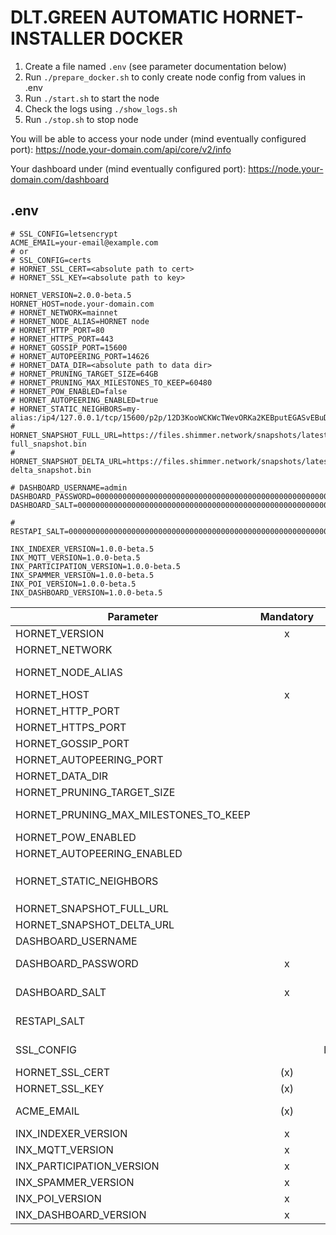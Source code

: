 # DLT.GREEN AUTOMATIC HORNET-INSTALLER DOCKER

1. Create a file named `.env` (see parameter documentation below)
2. Run `./prepare_docker.sh` to conly create node config from values in .env
3. Run `./start.sh` to start the node
4. Check the logs using `./show_logs.sh`
5. Run `./stop.sh` to stop node

You will be able to access your node under  (mind eventually configured port):
https://node.your-domain.com/api/core/v2/info

Your dashboard under (mind eventually configured port):
https://node.your-domain.com/dashboard

## .env

```
# SSL_CONFIG=letsencrypt
ACME_EMAIL=your-email@example.com
# or
# SSL_CONFIG=certs
# HORNET_SSL_CERT=<absolute path to cert>
# HORNET_SSL_KEY=<absolute path to key>

HORNET_VERSION=2.0.0-beta.5
HORNET_HOST=node.your-domain.com
# HORNET_NETWORK=mainnet
# HORNET_NODE_ALIAS=HORNET node
# HORNET_HTTP_PORT=80
# HORNET_HTTPS_PORT=443
# HORNET_GOSSIP_PORT=15600
# HORNET_AUTOPEERING_PORT=14626
# HORNET_DATA_DIR=<absolute path to data dir>
# HORNET_PRUNING_TARGET_SIZE=64GB
# HORNET_PRUNING_MAX_MILESTONES_TO_KEEP=60480
# HORNET_POW_ENABLED=false
# HORNET_AUTOPEERING_ENABLED=true
# HORNET_STATIC_NEIGHBORS=my-alias:/ip4/127.0.0.1/tcp/15600/p2p/12D3KooWCKWcTWevORKa2KEBputEGASvEBuDfRDSbe8t1DWugUmL
# HORNET_SNAPSHOT_FULL_URL=https://files.shimmer.network/snapshots/latest-full_snapshot.bin
# HORNET_SNAPSHOT_DELTA_URL=https://files.shimmer.network/snapshots/latest-delta_snapshot.bin

# DASHBOARD_USERNAME=admin
DASHBOARD_PASSWORD=0000000000000000000000000000000000000000000000000000000000000000
DASHBOARD_SALT=0000000000000000000000000000000000000000000000000000000000000000

# RESTAPI_SALT=0000000000000000000000000000000000000000000000000000000000000000

INX_INDEXER_VERSION=1.0.0-beta.5
INX_MQTT_VERSION=1.0.0-beta.5
INX_PARTICIPATION_VERSION=1.0.0-beta.5
INX_SPAMMER_VERSION=1.0.0-beta.5
INX_POI_VERSION=1.0.0-beta.5
INX_DASHBOARD_VERSION=1.0.0-beta.5
```

| Parameter                             | Mandatory |     Default     | Description                                                                                                                                                                                                                             |
|---------------------------------------|:---------:|:---------------:|-----------------------------------------------------------------------------------------------------------------------------------------------------------------------------------------------------------------------------------------|
| HORNET_VERSION                        |     x     |                 | Version of `iotaledger/hornet` docker image to use                                                                                                                                                                                      |
| HORNET_NETWORK                        |           |     mainnet     | Allowed values: `mainnet`, `testnet`                                                                                                                                                                                                    |
| HORNET_NODE_ALIAS                     |           |   HORNET node   | Node alias                                                                                                                                                                                                                              |
| HORNET_HOST                           |     x     |                 | Host domain name e.g. `hornet.dlt.green`                                                                                                                                                                                                |
| HORNET_HTTP_PORT                      |           |       80        | HTTP port to access dashboard and api. Must be 80 if letsencrypt is used.                                                                                                                                                               |
| HORNET_HTTPS_PORT                     |           |       443       | HTTPS port to access dashboard and api                                                                                                                                                                                                  |
| HORNET_GOSSIP_PORT                    |           |      15600      | Gossip port                                                                                                                                                                                                                             |
| HORNET_AUTOPEERING_PORT               |           |      14626      | Autopeering port                                                                                                                                                                                                                        |
| HORNET_DATA_DIR                       |           |      .data      | Directory containing configuration, database, snapshots etc.                                                                                                                                                                            |
| HORNET_PRUNING_TARGET_SIZE            |           |      64GB       | Target size of database                                                                                                                                                                                                                 |
| HORNET_PRUNING_MAX_MILESTONES_TO_KEEP |           |      60480      | Max umber of milestones to keep in database. Milestone pruning is disabled by default. It's activated if this parameter is set.                                                                                                         |
| HORNET_POW_ENABLED                    |           |      false      | Whether the node does PoW if messages are received via API                                                                                                                                                                              |
| HORNET_AUTOPEERING_ENABLED            |           |      true       | Whether the node should automatically connect to other nodes (see [docs](https://wiki.iota.org/hornet/references/peering#autopeering) for further infos)                                                                                |
| HORNET_STATIC_NEIGHBORS               |           |                 | Comma separated list of static neighbors. Format example: `my-alias:/ip4/127.0.0.1/tcp/15600/p2p/12D3KooWCKWcTWevORKa2KEBputEGASvEBuDfRDSbe8t1DWugUmL` (see [docs](https://wiki.iota.org/hornet/references/peering/) for further infos) |
| HORNET_SNAPSHOT_FULL_URL              |           |     <by IF>     | URL to download full snapshot                                                                                                                                                                                                           |
| HORNET_SNAPSHOT_DELTA_URL             |           |     <by IF>     | URL to download delta snapshot                                                                                                                                                                                                          |
| DASHBOARD_USERNAME                    |           |      admin      | Username to access dashboard                                                                                                                                                                                                            |
| DASHBOARD_PASSWORD                    |     x     |                 | Password hash (can be generated with `docker compose run hornet tool pwd-hash` or non-interactively with `docker compose run hornet tool pwd-hash --json --password <password>`)                                                        |
| DASHBOARD_SALT                        |     x     |                 | Password salt (can be generated with `docker compose run hornet tool pwd-hash` or non-interactively with `docker compose run hornet tool pwd-hash --json --password <password>`)                                                        |
| RESTAPI_SALT                          |           | <random-string> | Some random secret string used to generate (and validate) JWT tokens. If not given a random string is generated by `prepare_docker.sh` for security reasons                                                                             |
| SSL_CONFIG                            |           |   letsencrypt   | Allowed values: `certs`, `letsencrypt`. Default: `letsencrypt`. If set to certs `HORNET_SSL_CERT` and `HORNET_SSL_KEY` are used otherwise letsencrypt is used by default.                                                               |
| HORNET_SSL_CERT                       |    (x)    |                 | Absolute path to SSL certificate (mandatory if `SSL_CONFIG=certs`)                                                                                                                                                                      |
| HORNET_SSL_KEY                        |    (x)    |                 | Absolute path to SSL private key (mandatory if `SSL_CONFIG=certs`)                                                                                                                                                                      |
| ACME_EMAIL                            |    (x)    |                 | Mail address used to fetch SSL certificate from letsencrypt (mandatory if `SSL_CONFIG` not set or is set to `letsencrypt`).                                                                                                             |
| INX_INDEXER_VERSION                   |     x     |                 | Version of `iotaledger/inx-indexer` docker image to use                                                                                                                                                                                 |
| INX_MQTT_VERSION                      |     x     |                 | Version of `iotaledger/inx-mqtt` docker image to use                                                                                                                                                                                    |
| INX_PARTICIPATION_VERSION             |     x     |                 | Version of `iotaledger/inx-participation` docker image to use                                                                                                                                                                           |
| INX_SPAMMER_VERSION                   |     x     |                 | Version of `iotaledger/inx-spammer` docker image to use                                                                                                                                                                                 |
| INX_POI_VERSION                       |     x     |                 | Version of `iotaledger/inx-poi` docker image to use                                                                                                                                                                                     |
| INX_DASHBOARD_VERSION                 |     x     |                 | Version of `iotaledger/inx-dashboard` docker image to use                                                                                                                                                                               |
